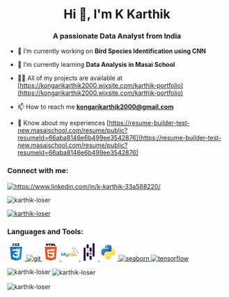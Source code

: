 <h1 align="center">Hi 👋, I'm K Karthik</h1>
<h3 align="center">A passionate Data Analyst from India</h3>


- 🔭 I’m currently working on **Bird Species Identification using CNN**

- 🌱 I’m currently learning **Data Analysis in Masai School**

- 👨‍💻 All of my projects are available at [https://kongarikarthik2000.wixsite.com/karthik-portfolio](https://kongarikarthik2000.wixsite.com/karthik-portfolio)

- 📫 How to reach me **kongarikarthik2000@gmail.com**

- 📄 Know about my experiences [https://resume-builder-test-new.masaischool.com/resume/public?resumeId=66aba8146e6b499ee3542876](https://resume-builder-test-new.masaischool.com/resume/public?resumeId=66aba8146e6b499ee3542876)

<h3 align="left">Connect with me:</h3>
<p align="left">
<a href="https://linkedin.com/in/https://www.linkedin.com/in/k-karthik-33a588220/" target="blank"><img align="center" src="https://raw.githubusercontent.com/rahuldkjain/github-profile-readme-generator/master/src/images/icons/Social/linked-in-alt.svg" alt="https://www.linkedin.com/in/k-karthik-33a588220/" height="30" width="40" /></a>
</p>

<p align="left"> <img src="https://komarev.com/ghpvc/?username=karthik-loser&label=Profile%20views&color=0e75b6&style=flat" alt="karthik-loser" /> </p>

<p align="left"> <a href="https://github.com/ryo-ma/github-profile-trophy"><img src="https://github-profile-trophy.vercel.app/?username=karthik-loser" alt="karthik-loser" /></a> </p>

<h3 align="left">Languages and Tools:</h3>
<p align="left"> <a href="https://www.w3schools.com/css/" target="_blank" rel="noreferrer"> <img src="https://raw.githubusercontent.com/devicons/devicon/master/icons/css3/css3-original-wordmark.svg" alt="css3" width="40" height="40"/> </a> <a href="https://git-scm.com/" target="_blank" rel="noreferrer"> <img src="https://www.vectorlogo.zone/logos/git-scm/git-scm-icon.svg" alt="git" width="40" height="40"/> </a> <a href="https://www.w3.org/html/" target="_blank" rel="noreferrer"> <img src="https://raw.githubusercontent.com/devicons/devicon/master/icons/html5/html5-original-wordmark.svg" alt="html5" width="40" height="40"/> </a> <a href="https://www.mysql.com/" target="_blank" rel="noreferrer"> <img src="https://raw.githubusercontent.com/devicons/devicon/master/icons/mysql/mysql-original-wordmark.svg" alt="mysql" width="40" height="40"/> </a> <a href="https://pandas.pydata.org/" target="_blank" rel="noreferrer"> <img src="https://raw.githubusercontent.com/devicons/devicon/2ae2a900d2f041da66e950e4d48052658d850630/icons/pandas/pandas-original.svg" alt="pandas" width="40" height="40"/> </a> <a href="https://www.python.org" target="_blank" rel="noreferrer"> <img src="https://raw.githubusercontent.com/devicons/devicon/master/icons/python/python-original.svg" alt="python" width="40" height="40"/> </a> <a href="https://seaborn.pydata.org/" target="_blank" rel="noreferrer"> <img src="https://seaborn.pydata.org/_images/logo-mark-lightbg.svg" alt="seaborn" width="40" height="40"/> </a> <a href="https://www.tensorflow.org" target="_blank" rel="noreferrer"> <img src="https://www.vectorlogo.zone/logos/tensorflow/tensorflow-icon.svg" alt="tensorflow" width="40" height="40"/> </a> </p>

<p><img align="left" src="https://github-readme-stats.vercel.app/api/top-langs?username=karthik-loser&show_icons=true&locale=en&layout=compact" alt="karthik-loser" /></p>

<p>&nbsp;<img align="center" src="https://github-readme-stats.vercel.app/api?username=karthik-loser&show_icons=true&locale=en" alt="karthik-loser" /></p>

<p><img align="center" src="https://github-readme-streak-stats.herokuapp.com/?user=karthik-loser&" alt="karthik-loser" /></p>
